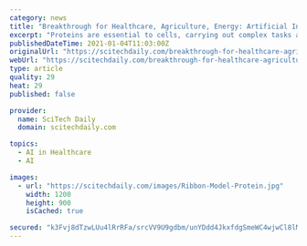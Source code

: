 ```yaml
---
category: news
title: "Breakthrough for Healthcare, Agriculture, Energy: Artificial Intelligence Reveals Recipe for Building Artificial Proteins"
excerpt: "Proteins are essential to cells, carrying out complex tasks and catalyzing chemical reactions. Scientists and engineers have long sought to harness this power by designing artificial proteins that can perform new tasks,"
publishedDateTime: 2021-01-04T11:03:00Z
originalUrl: "https://scitechdaily.com/breakthrough-for-healthcare-agriculture-energy-artificial-intelligence-reveals-recipe-for-building-artificial-proteins/"
webUrl: "https://scitechdaily.com/breakthrough-for-healthcare-agriculture-energy-artificial-intelligence-reveals-recipe-for-building-artificial-proteins/"
type: article
quality: 29
heat: 29
published: false

provider:
  name: SciTech Daily
  domain: scitechdaily.com

topics:
  - AI in Healthcare
  - AI

images:
  - url: "https://scitechdaily.com/images/Ribbon-Model-Protein.jpg"
    width: 1200
    height: 900
    isCached: true

secured: "k3Fvj8dTzwLUu4lRrRFa/srcVV9U9gdbm/unYDdd4JkxfdgSmeWC4wjwCl8lMYpB361bPuro6lwAG6gj91WXoMbU1NHA4NtvOTlq80nEGHUL9AVoLfwD0Jpk29xv8FtQ87wrRIR3RJSovFtGdj0ngrnMvXcEFicW1bA6BIiRH5q9T3Y9DWJPKq26YdBG8m+62obAiyohUdmAE9hWV/QNkdzkbyWTqetkcwN+N16mXg7REDdxE93OEev8sisydQjEfBC+VA3tzeZEeS1pNLyXIn/PQTlatnzZkb2yY+kxjWfpMDbV6+xb18b4y+2gqQ8PEk8AqcJTXFpUuB8ndh39S7zg531CLRxUzPkpXmwCkoA=;ePo//8sMtO1pH1ey5NJ/YA=="
---
```


